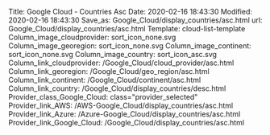 Title: Google Cloud - Countries Asc
Date: 2020-02-16 18:43:30
Modified: 2020-02-16 18:43:30
Save_as: Google_Cloud/display_countries/asc.html
url: Google_Cloud/display_countries/asc.html
Template: cloud-list-template
Column_image_cloudprovider: sort_icon_none.svg
Column_image_georegion: sort_icon_none.svg
Column_image_continent: sort_icon_none.svg
Column_image_country: sort_icon_asc.svg
Column_link_cloudprovider: /Google_Cloud/cloud_provider/asc.html
Column_link_georegion: /Google_Cloud/geo_region/asc.html
Column_link_continent: /Google_Cloud/continent/asc.html
Column_link_country: /Google_Cloud/display_countries/desc.html
Provider_class_Google_Cloud: class="provider_selected"
Provider_link_AWS: /AWS-Google_Cloud/display_countries/asc.html
Provider_link_Azure: /Azure-Google_Cloud/display_countries/asc.html
Provider_link_Google_Cloud: /Google_Cloud/display_countries/asc.html